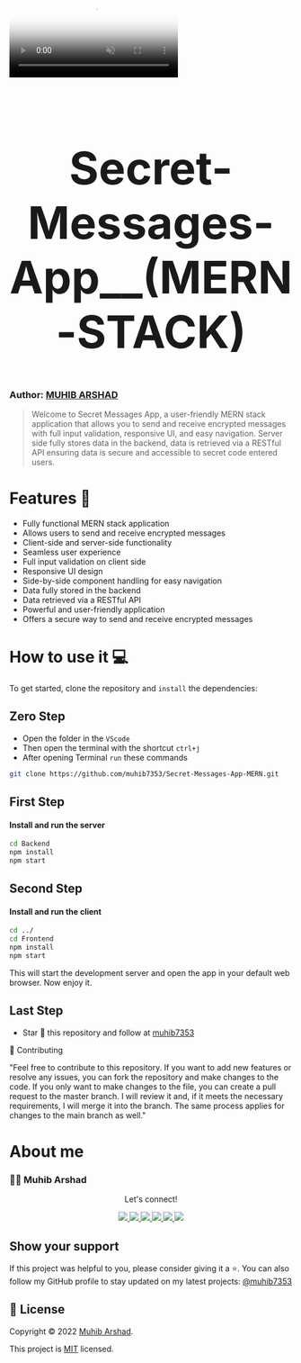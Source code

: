 <video  poster="Screenshot from 2023-01-16 22-54-46.png" autoplay loop muted > 
  <source src="vedio.webm" type="video/webm">
</video>

<h1 align="center" style="font-size: 80px;" > Secret-Messages-App__(MERN-STACK)<h1>

### Author: [MUHIB ARSHAD](https://github.com/muhib7353)

> Welcome to Secret Messages App, a user-friendly MERN stack application that allows you to send and receive encrypted messages with full input validation, responsive UI, and easy navigation. Server side fully stores data in the backend, data is retrieved via a RESTful API ensuring data is secure and accessible to secret code entered users.

# Features 🚀

- Fully functional MERN stack application
- Allows users to send and receive encrypted messages
- Client-side and server-side functionality
- Seamless user experience
- Full input validation on client side
- Responsive UI design
- Side-by-side component handling for easy navigation
- Data fully stored in the backend
- Data retrieved via a RESTful API
- Powerful and user-friendly application
- Offers a secure way to send and receive encrypted messages

# How to use it 💻

To get started, clone the repository and `install` the dependencies:

## Zero Step

- Open the folder in the `VScode`
- Then open the terminal with the shortcut `ctrl+j`
- After opening Terminal `run` these commands

```sh
git clone https://github.com/muhib7353/Secret-Messages-App-MERN.git
```

## First Step

#### Install and run the server

```sh
cd Backend
npm install
npm start
```

## Second Step

#### Install and run the client

```sh
cd ../
cd Frontend
npm install
npm start
```

This will start the development server and open the app in your default web browser. Now enjoy it.

## Last Step

- Star 🌟 this repository and follow at [muhib7353](https://github.com/muhib7353)

🤝 Contributing

"Feel free to contribute to this repository. If you want to add new features or resolve any issues, you can fork the repository and make changes to the code. If you only want to make changes to the file, you can create a pull request to the master branch. I will review it and, if it meets the necessary requirements, I will merge it into the branch. The same process applies for changes to the main branch as well."

# About me

### 👨‍💻 Muhib Arshad

   <div align="center">
<p align="center">Let's connect!</p>

<a href="https://www.linkedin.com/in/muhib-arshad-85439b242/" target="blank">
    <img src="https://img.shields.io/badge/linkedin-%230077B5.svg?&style=for-the-badge&logo=linkedin&logoColor=white" />
</a>

<a href="https://medium.com/@muhibarshad123" target="blank">
    <img src="https://img.shields.io/badge/Medium-12100E?style=for-the-badge&logo=medium&logoColor=white" />
</a>

<a href="https://stackoverflow.com/users/18215817/muhib-arshad?tab=profile" target="blank">
    <img src="https://img.shields.io/badge/Stack_Overflow-FE7A16?style=for-the-badge&logo=stack-overflow&logoColor=white" />
</a>

<a href = "https://twitter.com/muhib7353" target="blank">
    <img src="https://img.shields.io/badge/Twitter-1DA1F2?style=for-the-badge&logo=twitter&logoColor=white" />
</a>

<a href="https://www.facebook.com/muhib7353/" target="blank">
    <img src="https://img.shields.io/badge/Facebook-1877F2?style=for-the-badge&logo=facebook&logoColor=white" />
</a>

<a href="https://www.instagram.com/muhib7353/" target="blank">
    <img src="https://img.shields.io/badge/Instagram-E4405F?style=for-the-badge&logo=instagram&logoColor=white" />
</a>

</div>

## Show your support

If this project was helpful to you, please consider giving it a ⭐️.
You can also follow my GitHub profile to stay updated on my latest projects:
<a href="https://github.com/muhib7353" target="blank">
@muhib7353
</a>

## 📝 License

Copyright © 2022 [Muhib Arshad](https://github.com/muhib7353).

This project is [MIT](https://github.com/muhib7353/Secret-Messages-App/blob/main/License.md) licensed.
